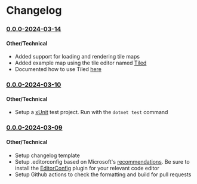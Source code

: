 # Changelog

<!-- Release Template

### <major>.<minor>.<bugfix>-<yyyy>-<mm>-<dd>

#### Features
-

#### Changes
<!-- Note: If it is not a new feature but also not a bug fix add this section. ->
-

#### Bug Fixes
<!-- Note: Describe the problem not the solution. People will search the problem not solution. ->
-

#### Other/Technical
<!-- Note: Describe changes that do not effect the end user but may effect developers. ->
-

-->

### [0.0.0-2024-03-14](https://github.com/maxdevos49/gate-adventures/pull/4)

#### Other/Technical
- Added support for loading and rendering tile maps
- Added example map using the tile editor named [Tiled](https://www.mapeditor.org/)
- Documented how to use Tiled [here](./Tiled/README.md)

### [0.0.0-2024-03-10](https://github.com/maxdevos49/gate-adventures/pull/3)

#### Other/Technical
- Setup a [xUnit](https://xunit.net/) test project. Run with the `dotnet test` command

### [0.0.0-2024-03-09](https://github.com/maxdevos49/gate-adventures/pull/2)

#### Other/Technical
- Setup changelog template
- Setup .editorconfig based on Microsoft's [recommendations](https://github.com/dotnet/docs/blob/main/.editorconfig). Be sure to install the [EditorConfig](https://editorconfig.org/) plugin for your relevant code editor
- Setup Github actions to check the formatting and build for pull requests  

